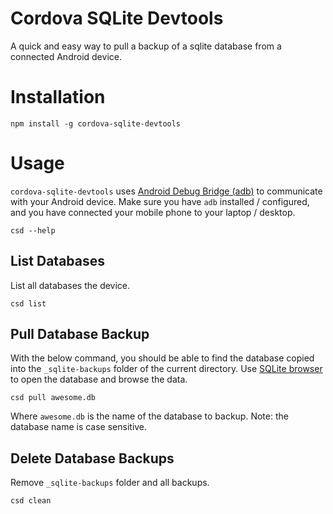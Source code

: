 # Cordova SQLite Devtools
A quick and easy way to pull a backup of a sqlite database from a connected Android device.

# Installation
```
npm install -g cordova-sqlite-devtools
```

# Usage
`cordova-sqlite-devtools` uses [Android Debug Bridge (adb)](https://developer.android.com/studio/command-line/adb.html)
to communicate with your Android device. Make sure you have `adb` installed / configured, and you
have connected your mobile phone to your laptop / desktop.

```
csd --help
```

## List Databases
List all databases the device.

```
csd list
```

## Pull Database Backup
With the below command, you should be able to find the database copied into the `_sqlite-backups`
folder of the current directory. Use [SQLite browser](http://sqlitebrowser.org/) to open the
database and browse the data.

```
csd pull awesome.db
```

Where `awesome.db` is the name of the database to backup. Note: the database name is case sensitive.

## Delete Database Backups
Remove `_sqlite-backups` folder and all backups.

```
csd clean
```
